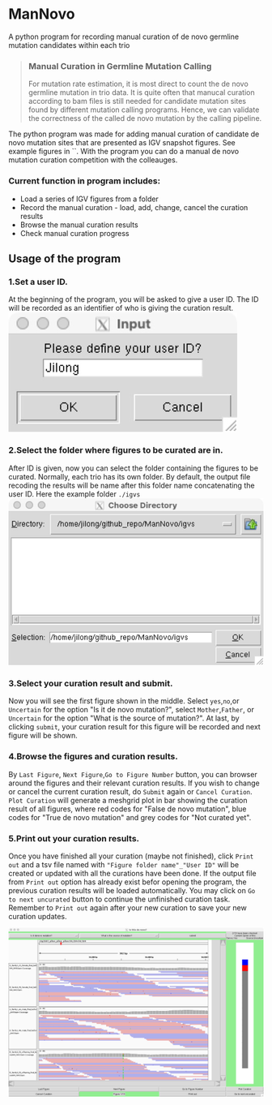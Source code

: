 # ManNovo
A python program for recording manual curation of de novo germline mutation candidates within each trio
> ### Manual Curation in Germline Mutation Calling
> For mutation rate estimation, it is most direct to count the de novo germline mutation in trio data. It is quite often that manucal curation according to bam files is still needed for candidate mutation sites found by different mutation calling programs. Hence, we can validate the correctness of the called de novo mutation by the calling pipeline.

The python program was made for adding manual curation of candidate de novo mutation sites that are presented as IGV snapshot figures. See example figures in ``. With the program you can do a manual de novo mutation curation competition with the colleauges.

### Current function in program includes:
- Load a series of IGV figures from a folder
- Record the manual curation - load, add, change, cancel the curation results
- Browse the manual curation results
- Check manual curation progress

## Usage of the program

### 1.Set a user ID.
At the beginning of the program, you will be asked to give a user ID. The ID will be recorded as an identifier of who is giving the curation result.
![User_ID](./figs_rm/user_ID.jpeg)

### 2.Select the folder where figures to be curated are in.
After ID is given, now you can select the folder containing the figures to be curated. Normally, each trio has its own folder. By default, the output file recoding the results will be name after this folder name concatenating the user ID. Here the example folder `./igvs`
![Directory](./figs_rm/Directory.jpeg)
### 3.Select your curation result and submit.
Now you will see the first figure shown in the middle. Select `yes`,`no`,or `Uncertain` for the option "Is it de novo mutation?", select `Mother`,`Father`, or `Uncertain` for the option "What is the source of mutation?". At last, by clicking `submit`, your curation result for this figure will be recorded and next figure will be shown.

### 4.Browse the figures and curation results.
By `Last Figure`, `Next Figure`,`Go to Figure Number` button, you can browser around the figures and their relevant curation results. If you wish to change or cancel the current curation result, do `Submit` again or `Cancel Curation`. `Plot Curation` will generate a meshgrid plot in bar showing the curation result of all figures, where red codes for "False de novo mutation", blue codes for "True de novo mutation" and grey codes for "Not curated yet".

### 5.Print out your curation results.
Once you have finished all your curation (maybe not finished), click `Print out` and a tsv file named with `"Figure folder name"_"User ID"` will be created or updated with all the curations have been done. If the output file from `Print out` option has already exist befor opening the program, the previous curation results will be loaded automatically. You may click on `Go to next uncurated` button to continue the unfinished curation task. Remember to `Print out` again after your new curation to save your new curation updates.

![full font](./figs_rm/full.jpeg)



